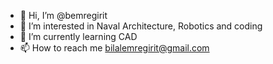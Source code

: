 - 👋 Hi, I’m @bemregirit
- 👀 I’m interested in Naval Architecture, Robotics and coding
- 🌱 I’m currently learning CAD 
- 📫 How to reach me bilalemregirit@gmail.com

<!---
bemregirit/bemregirit is a ✨ special ✨ repository because its `README.md` (this file) appears on your GitHub profile.
You can click the Preview link to take a look at your changes.
--->

